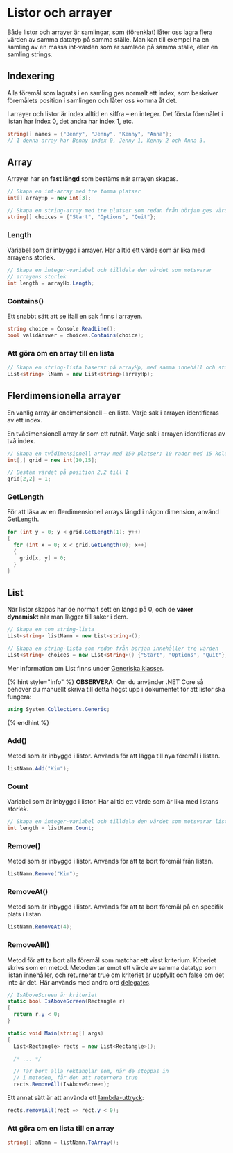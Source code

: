 # Listor och arrayer

Både listor och arrayer är samlingar, som \(förenklat\) låter oss lagra flera värden av samma datatyp på samma ställe. Man kan till exempel ha en samling av en massa int-värden som är samlade på samma ställe, eller en samling strings.

## Indexering

Alla föremål som lagrats i en samling ges normalt ett index, som beskriver föremålets position i samlingen och låter oss komma åt det.

I arrayer och listor är index alltid en siffra – en integer. Det första föremålet i listan har index 0, det andra har index 1, etc.

```csharp
string[] names = {"Benny", "Jenny", "Kenny", "Anna"};
// I denna array har Benny index 0, Jenny 1, Kenny 2 och Anna 3.
```

## Array

Arrayer har en **fast längd** som bestäms när arrayen skapas.

```csharp
// Skapa en int-array med tre tomma platser
int[] arrayHp = new int[3];

// Skapa en string-array med tre platser som redan från början ges värden
string[] choices = {"Start", "Options", "Quit"};
```

### Length

Variabel som är inbyggd i arrayer. Har alltid ett värde som är lika med arrayens storlek.

```csharp
// Skapa en integer-variabel och tilldela den värdet som motsvarar 
// arrayens storlek
int length = arrayHp.Length;
```

### Contains\(\)

Ett snabbt sätt att se ifall en sak finns i arrayen.

```csharp
string choice = Console.ReadLine();
bool validAnswer = choices.Contains(choice);
```

### Att göra om en array till en lista

```csharp
// Skapa en string-lista baserat på arrayHp, med samma innehåll och storlek
List<string> lNamn = new List<string>(arrayHp);
```

## Flerdimensionella arrayer

En vanlig array är endimensionell – en lista. Varje sak i arrayen identifieras av ett index.

En tvådimensionell array är som ett rutnät. Varje sak i arrayen identifieras av två index.

```csharp
// Skapa en tvådimensionell array med 150 platser; 10 rader med 15 kolumner
int[,] grid = new int[10,15];

// Bestäm värdet på position 2,2 till 1
grid[2,2] = 1;
```

### GetLength

För att läsa av en flerdimensionell arrays längd i någon dimension, använd GetLength.

```csharp
for (int y = 0; y < grid.GetLength(1); y++)
{
  for (int x = 0; x < grid.GetLength(0); x++)
  {
    grid[x, y] = 0;
  }
}
```

## List

När listor skapas har de normalt sett en längd på 0, och de **växer dynamiskt** när man lägger till saker i dem.

```csharp
// Skapa en tom string-lista
List<string> listNamn = new List<string>();

// Skapa en string-lista som redan från början innehåller tre värden
List<string> choices = new List<string>() {"Start", "Options", "Quit"};
```

Mer information om List finns under [Generiska klasser](../generiska-klasser.md).

{% hint style="info" %}
**OBSERVERA:** Om du använder .NET Core så behöver du manuellt skriva till detta högst upp i dokumentet för att listor ska fungera:

```csharp
using System.Collections.Generic;
```
{% endhint %}

### Add\(\)

Metod som är inbyggd i listor. Används för att lägga till nya föremål i listan.

```csharp
listNamn.Add("Kim");
```

### Count

Variabel som är inbyggd i listor. Har alltid ett värde som är lika med listans storlek.

```csharp
// Skapa en integer-variabel och tilldela den värdet som motsvarar listans storlek
int length = listNamn.Count;
```

### Remove\(\)

Metod som är inbyggd i listor. Används för att ta bort föremål från listan.

```csharp
listNamn.Remove("Kim");
```

### RemoveAt\(\)

Metod som är inbyggd i listor. Används för att ta bort föremål på en specifik plats i listan.

```csharp
listNamn.RemoveAt(4);
```

### RemoveAll\(\)

Metod för att ta bort alla föremål som matchar ett visst kriterium. Kriteriet skrivs som en metod. Metoden tar emot ett värde av samma datatyp som listan innehåller, och returnerar true om kriteriet är uppfyllt och false om det inte är det. Här används med andra ord [delegates](delegates.md).

```csharp
// IsAboveScreen är kriteriet
static bool IsAboveScreen(Rectangle r)
{
  return r.y < 0;
}

static void Main(string[] args)
{
  List<Rectangle> rects = new List<Rectangle>();

  /* ... */

  // Tar bort alla rektanglar som, när de stoppas in 
  // i metoden, får den att returnera true
  rects.RemoveAll(IsAboveScreen);
```

Ett annat sätt är att använda ett [lambda-uttryck](delegates.md#lambdas):

```csharp
rects.removeAll(rect => rect.y < 0);
```

### Att göra om en lista till en array

```csharp
string[] aNamn = listNamn.ToArray();
```

